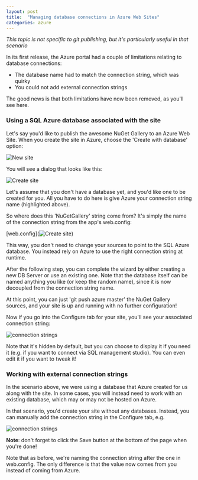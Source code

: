 ```yaml
---
layout: post
title:  "Managing database connections in Azure Web Sites"
categories: azure
---
```


*This topic is not specific to git publishing, but it's particularly useful in that scenario*

In its first release, the Azure portal had a couple of limitations relating to database connections:

- The database name had to match the connection string, which was quirky
- You could not add external connection strings

The good news is that both limitations have now been removed, as you'll see here.


### Using a SQL Azure database associated with the site

Let's say you'd like to publish the awesome NuGet Gallery to an Azure Web Site. When you create the site in Azure, choose the 'Create with database' option:

![New site](http://lh6.ggpht.com/-XT3zcbwAv1M/UE-4W5vjrFI/AAAAAAAADpM/p3HeYukyzxo/image%25255B37%25255D.png?imgmax=800)

You will see a dialog that looks like this:

![Create site](http://lh6.ggpht.com/-qiiPv_Zl8ds/UE-4XqaAOZI/AAAAAAAADpQ/lBDDRp-3MH8/image%25255B38%25255D.png?imgmax=800)

Let's assume that you don't have a database yet, and you'd like one to be created for you. All you have to do here is give Azure your connection string name (highlighted above).

So where does this 'NuGetGallery' string come from? It's simply the name of the connection string from the app's web.config:

[web.config](![Create site](http://lh5.ggpht.com/-0RHPX8Q8dhc/UE-4YsBn35I/AAAAAAAADpU/cCPW1e2EHd0/image%25255B39%25255D.png?imgmax=800))

This way, you don't need to change your sources to point to the SQL Azure database. You instead rely on Azure to use the right connection string at runtime.

After the following step, you can complete the wizard by either creating a new DB Server or use an existing one. Note that the database itself can be named anything you like (or keep the random name), since it is now decoupled from the connection string name.

At this point, you can just 'git push azure master' the NuGet Gallery sources, and your site is up and running with no further configuration!

Now if you go into the Configure tab for your site, you'll see your associated connection string:

![connection strings](http://lh3.ggpht.com/--d1mgOEUlhE/UE-4ZTMi7nI/AAAAAAAADpY/9n8emYSj_8g/image%25255B40%25255D.png?imgmax=800)

Note that it's hidden by default, but you can choose to display it if you need it (e.g. if you want to connect via SQL management studio). You can even edit it if you want to tweak it!

### Working with external connection strings

In the scenario above, we were using a database that Azure created for us along with the site. In some cases, you will instead need to work with an existing database, which may or may not be hosted on Azure.

In that scenario, you'd create your site without any databases. Instead, you can manually add the connection string in the Configure tab, e.g.

![connection strings](http://lh4.ggpht.com/-1B4_tQYkNh0/UE-4amdKCYI/AAAAAAAADpc/AgxQ7DwmsmI/image%25255B41%25255D.png?imgmax=800)

**Note**: don't forget to click the Save button at the bottom of the page when you're done!

Note that as before, we're naming the connection string after the one in web.config. The only difference is that the value now comes from you instead of coming from Azure.